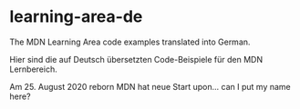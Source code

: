 # learning-area-de

The MDN Learning Area code examples translated into German.

Hier sind die auf Deutsch übersetzten Code-Beispiele für den MDN Lernbereich.

Am 25. August 2020 reborn MDN hat neue Start upon... can I put my name here?


